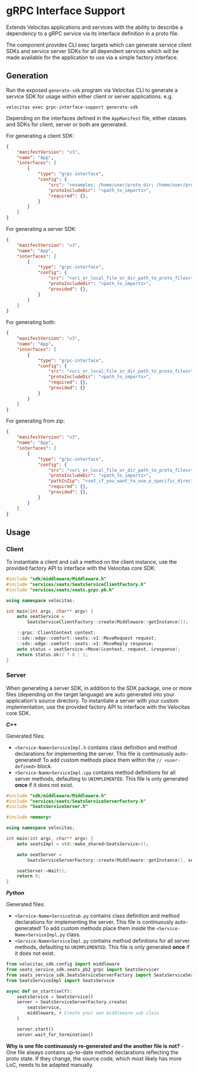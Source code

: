 # gRPC Interface Support

Extends Velocitas applications and services with the ability to describe a dependency to a gRPC service via its interface definition in a proto file.

The component provides CLI exec targets which can generate service client SDKs and service server SDKs for all dependent services which will be made available for the application to use via a simple factory interface.

## Generation

Run the exposed `generate-sdk` program via Velocitas CLI to generate a service SDK for usage within either client or server applications.
e.g.

```
velocitas exec grpc-interface-support generate-sdk
```

Depending on the interfaces defined in the `AppManifest` file, either classes and SDKs for client, server or both are generated.

For generating a client SDK:
```json
{
    "manifestVersion": "v3",
    "name": "App",
    "interfaces": [
        {
            "type": "grpc-interface",
            "config": {
                "src": "<examples: /home/user/proto_dir; /home/user/proto_file.proto; proto/; proto/proto_file.proto; https://github.com/project/release.zip; https://github.com/project/raw/proto_file.proto;>",
                "protoIncludeDir": "<path_to_imports>",
                "required": {},
            }
        }
    ]
}
```

For generating a server SDK:
```json
{
    "manifestVersion": "v3",
    "name": "App",
    "interfaces": [
        {
            "type": "grpc-interface",
            "config": {
                "src": "<uri_or_local_file_or_dir_path_to_proto_files>",
                "protoIncludeDir": "<path_to_imports>",
                "provided": {},
            }
        }
    ]
}
```

For generating both:
```json
{
    "manifestVersion": "v3",
    "name": "App",
    "interfaces": [
        {
            "type": "grpc-interface",
            "config": {
                "src": "<uri_or_local_file_or_dir_path_to_proto_files>",
                "protoIncludeDir": "<path_to_imports>",
                "required": {},
                "provided": {}
            }
        }
    ]
}
```

For generating from zip:

```json
{
    "manifestVersion": "v3",
    "name": "App",
    "interfaces": [
        {
            "type": "grpc-interface",
            "config": {
                "src": "<uri_or_local_file_or_dir_path_to_proto_files>",
                "protoIncludeDir": "<path_to_imports>",
                "pathInZip": "<set_if_you_want_to_use_a_specific_directory_in_zip>",
                "required": {},
                "provided": {},
            }
        }
    ]
}
```

## Usage

### Client

To instantiate a client and call a method on the client instance, use the provided factory API to interface with the Velocitas core SDK:

```cpp
#include "sdk/middleware/Middleware.h"
#include "services/seats/SeatsServiceClientFactory.h"
#include "services/seats/seats.grpc.pb.h"

using namespace velocitas;

int main(int argc, char** argv) {
    auto seatService =
        SeatsServiceClientFactory::create(Middleware::getInstance());

    ::grpc::ClientContext context;
    ::sdv::edge::comfort::seats::v1::MoveRequest request;
    ::sdv::edge::comfort::seats::v1::MoveReply response;
    auto status = seatService->Move(&context, request, &response);
    return status.ok() ? 0 : 1;
}
```

### Server

When generating a server SDK, in addition to the SDK package, one or more files (depending on the target language) are auto generated into your application's source directory. To instantiate a server with your custom implementation, use the provided factory API to interface with the Velocitas core SDK.

***C++***

Generated files:

* `<Service-Name>ServiceImpl.h` contains class definition and method declarations for implementing the server. This file is continuously auto-generated! To add custom methods place them within the `// <user-defined>` block.
* `<Service-Name>ServiceImpl.cpp` contains method definitions for all server methods, defaulting to `UNIMPLEMENTED`. This file is only generated **once** if it does not exist.

```cpp
#include "sdk/middleware/Middleware.h"
#include "services/seats/SeatsServiceServerFactory.h"
#include "SeatsServiceServer.h"

#include <memory>

using namespace velocitas;

int main(int argc, char** argv) {
    auto seatsImpl = std::make_shared<SeatsService>();

    auto seatServer =
        SeatsServiceServerFactory::create(Middleware::getInstance(), seatsImpl);

    seatServer->Wait();
    return 0;
}

```

***Python***

Generated files:

* `<Service-Name>ServiceStub.py` contains class definition and method declarations for implementing the server. This file is continuously auto-generated! To add custom methods place them inside the `<Service-Name>ServiceImpl.py` class.
* `<Service-Name>ServiceImpl.py` contains method definitions for all server methods, defaulting to `UNIMPLEMENTED`. This file is only generated **once** if it does not exist.

```python
from velocitas_sdk.config import middleware
from seats_service_sdk.seats_pb2_grpc import SeatsServicer
from seats_service_sdk.SeatsServiceServerFactory import SeatsServiceServerFactory
from SeatsServiceImpl import SeatsService

async def on_start(self):
    seatsService = SeatsService()
    server = SeatsServiceServerFactory.create(
        seatsService,
        middleware, # Create your own middleware sub class
    )

    server.start()
    server.wait_for_termination()
```

**Why is one file continuously re-generated and the another file is not?** - One file always contains up-to-date method declarations reflecting the proto state. If they change, the source code, which most likely has more LoC, needs to be adapted manually.
